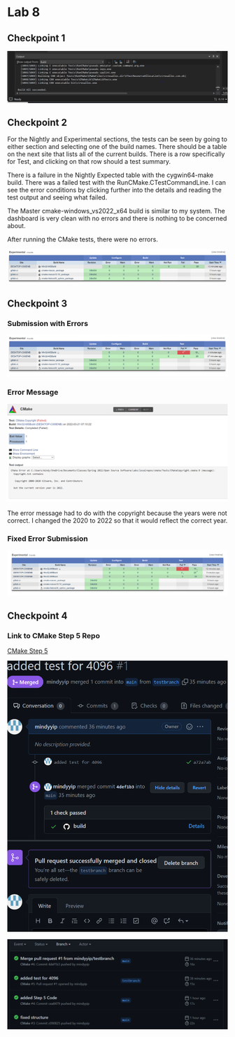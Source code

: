 # Lab 8

## Checkpoint 1

![Successful Build Image](successfulbuild.PNG)

## Checkpoint 2

For the Nightly and Experimental sections, the tests can be seen by going to either section and selecting one of the build names. There should be a table on the next site that lists all of the current builds. There is a row specifically for Test, and clicking on that row should a test summary.

There is a failure in the Nightly Expected table with the cygwin64-make build. There was a failed test with the RunCMake.CTestCommandLine. I can see the error conditions by clicking further into the details and reading the test output and seeing what failed.

The Master cmake-windows_vs2022_x64 build is similar to my system. The dashboard is very clean with no errors and there is nothing to be concerned about.

After running the CMake tests, there were no errors.

![dashboard](dashboardtests.PNG)

## Checkpoint 3

### Submission with Errors

![Submission with Errors](failedtest.PNG)

### Error Message

![Error Message](errormessage.PNG)

The error message had to do with the copyright because the years were not correct. I changed the 2020 to 2022 so that it would reflect the correct year.

### Fixed Error Submission

![Fixed Submission](success2.PNG)


## Checkpoint 4

### Link to CMake Step 5 Repo

[CMake Step 5](https://github.com/mindyyip/cmake5)

![Passed Test](passedtest.PNG)

![workflow](workflow.PNG)




